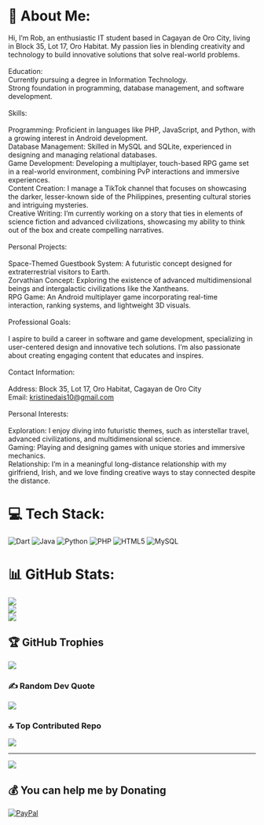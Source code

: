# 💫 About Me:
Hi, I’m Rob, an enthusiastic IT student based in Cagayan de Oro City, living in Block 35, Lot 17, Oro Habitat. My passion lies in blending creativity and technology to build innovative solutions that solve real-world problems.<br><br>Education:<br>Currently pursuing a degree in Information Technology.<br>Strong foundation in programming, database management, and software development.<br><br>Skills:<br><br>Programming: Proficient in languages like PHP, JavaScript, and Python, with a growing interest in Android development.<br>Database Management: Skilled in MySQL and SQLite, experienced in designing and managing relational databases.<br>Game Development: Developing a multiplayer, touch-based RPG game set in a real-world environment, combining PvP interactions and immersive experiences.<br>Content Creation: I manage a TikTok channel that focuses on showcasing the darker, lesser-known side of the Philippines, presenting cultural stories and intriguing mysteries.<br>Creative Writing: I’m currently working on a story that ties in elements of science fiction and advanced civilizations, showcasing my ability to think out of the box and create compelling narratives.<br><br>Personal Projects:<br><br>Space-Themed Guestbook System: A futuristic concept designed for extraterrestrial visitors to Earth.<br>Zorvathian Concept: Exploring the existence of advanced multidimensional beings and intergalactic civilizations like the Xantheans.<br>RPG Game: An Android multiplayer game incorporating real-time interaction, ranking systems, and lightweight 3D visuals.<br><br>Professional Goals:<br><br>I aspire to build a career in software and game development, specializing in user-centered design and innovative tech solutions. I’m also passionate about creating engaging content that educates and inspires.<br><br>Contact Information:<br><br>Address: Block 35, Lot 17, Oro Habitat, Cagayan de Oro City<br>Email: kristinedais10@gmail.com<br><br>Personal Interests:<br><br>Exploration: I enjoy diving into futuristic themes, such as interstellar travel, advanced civilizations, and multidimensional science.<br>Gaming: Playing and designing games with unique stories and immersive mechanics.<br>Relationship: I’m in a meaningful long-distance relationship with my girlfriend, Irish, and we love finding creative ways to stay connected despite the distance.<br>


# 💻 Tech Stack:
![Dart](https://img.shields.io/badge/dart-%230175C2.svg?style=for-the-badge&logo=dart&logoColor=white) ![Java](https://img.shields.io/badge/java-%23ED8B00.svg?style=for-the-badge&logo=openjdk&logoColor=white) ![Python](https://img.shields.io/badge/python-3670A0?style=for-the-badge&logo=python&logoColor=ffdd54) ![PHP](https://img.shields.io/badge/php-%23777BB4.svg?style=for-the-badge&logo=php&logoColor=white) ![HTML5](https://img.shields.io/badge/html5-%23E34F26.svg?style=for-the-badge&logo=html5&logoColor=white) ![MySQL](https://img.shields.io/badge/mysql-4479A1.svg?style=for-the-badge&logo=mysql&logoColor=white)
# 📊 GitHub Stats:
![](https://github-readme-stats.vercel.app/api?username=quadratic03&theme=dark&hide_border=false&include_all_commits=true&count_private=true)<br/>
![](https://github-readme-streak-stats.herokuapp.com/?user=quadratic03&theme=dark&hide_border=false)<br/>
![](https://github-readme-stats.vercel.app/api/top-langs/?username=quadratic03&theme=dark&hide_border=false&include_all_commits=true&count_private=true&layout=compact)

## 🏆 GitHub Trophies
![](https://github-profile-trophy.vercel.app/?username=quadratic03&theme=radical&no-frame=false&no-bg=true&margin-w=4)

### ✍️ Random Dev Quote
![](https://quotes-github-readme.vercel.app/api?type=horizontal&theme=radical)

### 🔝 Top Contributed Repo
![](https://github-contributor-stats.vercel.app/api?username=quadratic03&limit=5&theme=dark&combine_all_yearly_contributions=true)

---
[![](https://visitcount.itsvg.in/api?id=quadratic03&icon=2&color=7)](https://visitcount.itsvg.in)

  ## 💰 You can help me by Donating
  [![PayPal](https://img.shields.io/badge/PayPal-00457C?style=for-the-badge&logo=paypal&logoColor=white)](https://paypal.me/kristinedais10@gmail.com) 

  
<!-- Proudly created with GPRM ( https://gprm.itsvg.in ) -->
